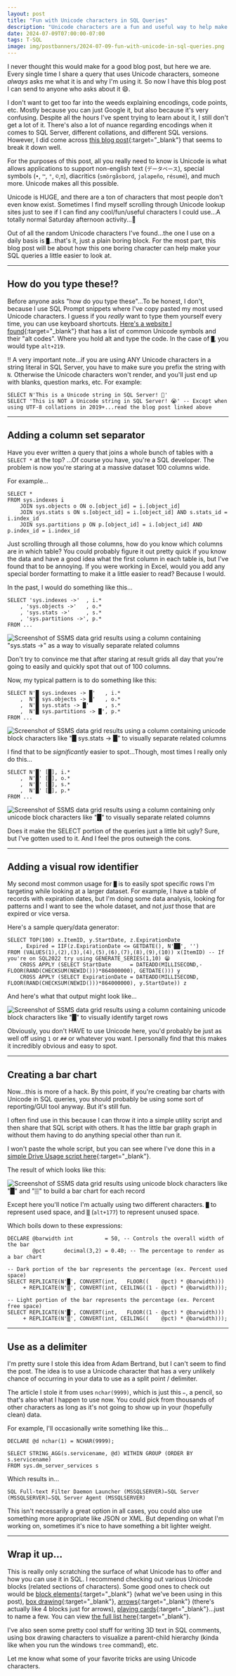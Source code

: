 ```yaml
---
layout: post
title: "Fun with Unicode characters in SQL Queries"
description: "Unicode characters are a fun and useful way to help make your query results easier to read and even make some fun graphics."
date: 2024-07-09T07:00:00-07:00
tags: T-SQL
image: img/postbanners/2024-07-09-fun-with-unicode-in-sql-queries.png
---
```


I never thought this would make for a good blog post, but here we are. Every single time I share a query that uses Unicode characters, someone _always_ asks me what it is and why I'm using it. So now I have this blog post I can send to anyone who asks about it 😄.

I don't want to get too far into the weeds explaining encodings, code points, etc. Mostly because you can just Google it, but also because it's very confusing. Despite all the hours I've spent trying to learn about it, I still don't get a lot of it. There's also a lot of nuance regarding encodings when it comes to SQL Server, different collations, and different SQL versions. However, I did come across [this blog post](https://sqlrebel.org/2021/07/29/utf-16-and-utf-8-encoding-sql-server/){:target="_blank"} that seems to break it down well.

For the purposes of this post, all you really need to know is Unicode is what allows applications to support non-english text (`データベース`), special symbols (`•`, `™`, `°`, `©`,`π`), diacritics (`smörgåsbord`, `jalapeño`, `résumé`), and much more. Unicode makes all this possible.

Unicode is HUGE, and there are a ton of characters that most people don't even know exist. Sometimes I find myself scrolling through Unicode lookup sites just to see if I can find any cool/fun/useful characters I could use...A totally normal Saturday afternoon activity...👀

Out of all the random Unicode characters I've found...the one I use on a daily basis is `█`...that's it, just a plain boring block. For the most part, this blog post will be about how this one boring character can help make your SQL queries a little easier to look at.

----

## How do you type these!?

Before anyone asks "how do you type these"...To be honest, I don't, because I use SQL Prompt snippets where I've copy pasted my most used Unicode characters. I guess if you _really_ want to type them yourself every time, you can use keyboard shortcuts. [Here's a website I found](https://www.alt-codes.net/){:target="_blank"} that has a list of common Unicode symbols and their "alt codes". Where you hold alt and type the code. In the case of `█`, you would type `alt+219`.

‼ A very important note...if you are using ANY Unicode characters in a string literal in SQL Server, you have to make sure you prefix the string with `N`. Otherwise the Unicode characters won't render, and you'll just end up with blanks, question marks, etc. For example:

```tsql
SELECT N'This is a Unicode string in SQL Server! 🦄'
SELECT 'This is NOT a Unicode string in SQL Server! 😭' -- Except when using UTF-8 collations in 2019+...read the blog post linked above
```

----

## Adding a column set separator

Have you ever written a query that joins a whole bunch of tables with a `SELECT *` at the top? ...Of course you have, you're a SQL developer. The problem is now you're staring at a massive dataset 100 columns wide.

For example...

```tsql
SELECT *
FROM sys.indexes i
    JOIN sys.objects o ON o.[object_id] = i.[object_id]
    JOIN sys.stats s ON s.[object_id] = i.[object_id] AND s.stats_id = i.index_id
    JOIN sys.partitions p ON p.[object_id] = i.[object_id] AND p.index_id = i.index_id
```

Just scrolling through all those columns, how do you know which columns are in which table? You could probably figure it out pretty quick if you know the data and have a good idea what the first column in each table is, but I've found that to be annoying. If you were working in Excel, would you add any special border formatting to make it a little easier to read? Because I would.

In the past, I would do something like this...

```tsql
SELECT 'sys.indexes ->'  , i.*
    , 'sys.objects ->'   , o.*
    , 'sys.stats ->'     , s.*
    , 'sys.partitions ->', p.*
FROM ...
```

![Screenshot of SSMS data grid results using a column containing "sys.stats ->" as a way to visually separate related columns](/img/unicodequeries/20240708_155925.png)

Don't try to convince me that after staring at result grids all day that you're going to easily and quickly spot that out of 100 columns.

Now, my typical pattern is to do something like this:

```tsql
SELECT N'█ sys.indexes -> █'   , i.*
    ,  N'█ sys.objects -> █'   , o.*
    ,  N'█ sys.stats -> █'     , s.*
    ,  N'█ sys.partitions -> █', p.*
FROM ...
```

![Screenshot of SSMS data grid results using a column containing unicode block characters like "█ sys.stats -> █" to visually separate related columns](/img/unicodequeries/20240708_160956.png)

I find that to be _significantly_ easier to spot...Though, most times I really only do this...

```tsql
SELECT N'█' [█], i.*
    ,  N'█' [█], o.*
    ,  N'█' [█], s.*
    ,  N'█' [█], p.*
FROM ...
```

![Screenshot of SSMS data grid results using a column containing only unicode block characters like "█" to visually separate related columns](/img/unicodequeries/20240708_161344.png)

Does it make the SELECT portion of the queries just a little bit ugly? Sure, but I've gotten used to it. And I feel the pros outweigh the cons.

----

## Adding a visual row identifier

My second most common usage for `█` is to easily spot specific rows I'm targeting while looking at a larger dataset. For example, I have a table of records with expiration dates, but I'm doing some data analysis, looking for patterns and I want to see the whole dataset, and not _just_ those that are expired or vice versa.

Here's a sample query/data generator:

```tsql
SELECT TOP(100) x.ItemID, y.StartDate, z.ExpirationDate
    , Expired = IIF(z.ExpirationDate <= GETDATE(), N'██', '')
FROM (VALUES(1),(2),(3),(4),(5),(6),(7),(8),(9),(10)) x(ItemID) -- If you're on SQL2022 try using GENERATE_SERIES(1,10) 😁
    CROSS APPLY (SELECT StartDate      = DATEADD(MILLISECOND,-FLOOR(RAND(CHECKSUM(NEWID()))*864000000), GETDATE())) y
    CROSS APPLY (SELECT ExpirationDate = DATEADD(MILLISECOND, FLOOR(RAND(CHECKSUM(NEWID()))*864000000), y.StartDate)) z
```

And here's what that output might look like...

![Screenshot of SSMS data grid results using a column containing unicode block characters like "█" to visually identify target rows](/img/unicodequeries/20240708_164754.png)

Obviously, you don't HAVE to use Unicode here, you'd probably be just as well off using `1` or `##` or whatever you want. I personally find that this makes it incredibly obvious and easy to spot.

----

## Creating a bar chart

Now...this is more of a hack. By this point, if you're creating bar charts with Unicode in SQL queries, you should probably be using some sort of reporting/GUI tool anyway. But it's still fun.

I often find use in this because I can throw it into a simple utility script and then share that SQL script with others. It has the little bar graph graph in without them having to do anything special other than run it.

I won't paste the whole script, but you can see where I've done this in a [simple Drive Usage script here](https://github.com/chadbaldwin/SQL/blob/main/Scripts/Drive%20Usage.sql){:target="_blank"}.

The result of which looks like this:

![Screenshot of SSMS data grid results using unicode block characters like "█" and "▒" to build a bar chart for each record](/img/unicodequeries/20240708_171010.png)

Except here you'll notice I'm actually using two different characters. `█` to represent used space, and `▒` (`alt+177`) to represent unused space.

Which boils down to these expressions:

```tsql
DECLARE @barwidth int          = 50, -- Controls the overall width of the bar
        @pct      decimal(3,2) = 0.40; -- The percentage to render as a bar chart

-- Dark portion of the bar represents the percentage (ex. Percent used space)
SELECT REPLICATE(N'█', CONVERT(int,   FLOOR((    @pct) * @barwidth)))
     + REPLICATE(N'▒', CONVERT(int, CEILING((1 - @pct) * @barwidth)));

-- Light portion of the bar represents the percentage (ex. Percent free space)
SELECT REPLICATE(N'█', CONVERT(int,   FLOOR((1 - @pct) * @barwidth)))
     + REPLICATE(N'▒', CONVERT(int, CEILING((    @pct) * @barwidth)));
```

----

## Use as a delimiter

I'm pretty sure I stole this idea from Adam Bertrand, but I can't seem to find the post. The idea is to use a Unicode character that has a very unlikely chance of occurring in your data to use as a split point / delimiter.

The article I stole it from uses `nchar(9999)`, which is just this `✏`, a pencil, so that's also what I happen to use now. You could pick from thousands of other characters as long as it's not going to show up in your (hopefully clean) data.

For example, I'll occasionally write something like this...

```tsql
DECLARE @d nchar(1) = NCHAR(9999);

SELECT STRING_AGG(s.servicename, @d) WITHIN GROUP (ORDER BY s.servicename)
FROM sys.dm_server_services s
```

Which results in...

```plaintext
SQL Full-text Filter Daemon Launcher (MSSQLSERVER)✏SQL Server (MSSQLSERVER)✏SQL Server Agent (MSSQLSERVER)
```

This isn't necessarily a great option in all cases, you could also use something more appropriate like JSON or XML. But depending on what I'm working on, sometimes it's nice to have something a bit lighter weight.

----

## Wrap it up...

This is really only scratching the surface of what Unicode has to offer and how you can use it in SQL. I recommend checking out various Unicode blocks (related sections of characters). Some good ones to check out would be [block elements](https://unicode-explorer.com/b/2580){:target="_blank"} (what we've been using in this post), [box drawing](https://unicode-explorer.com/b/2500){:target="_blank"}, [arrows](https://unicode-explorer.com/b/2190){:target="_blank"} (there's actually like 4 blocks just for arrows), [playing cards](https://unicode-explorer.com/b/1F0A0){:target="_blank"}...just to name a few. You can view [the full list here](https://unicode-explorer.com/blocks){:target="_blank"}.

I've also seen some pretty cool stuff for writing 3D text in SQL comments, using box drawing characters to visualize a parent-child hierarchy (kinda like when you run the windows `tree` command), etc.

Let me know what some of your favorite tricks are using Unicode characters.
